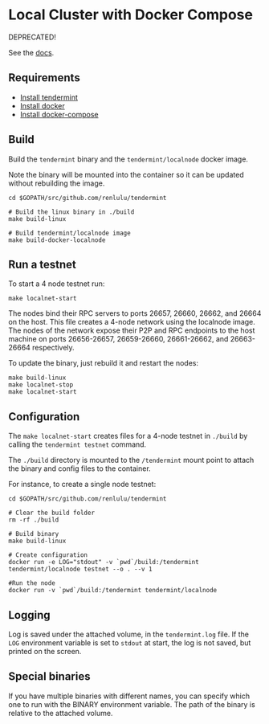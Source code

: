 # Local Cluster with Docker Compose

DEPRECATED!

See the [docs](https://tendermint.com/docs/networks/docker-compose.html).

## Requirements

- [Install tendermint](/docs/install.md)
- [Install docker](https://docs.docker.com/engine/installation/)
- [Install docker-compose](https://docs.docker.com/compose/install/)

## Build

Build the `tendermint` binary and the `tendermint/localnode` docker image.

Note the binary will be mounted into the container so it can be updated without
rebuilding the image.

```
cd $GOPATH/src/github.com/renlulu/tendermint

# Build the linux binary in ./build
make build-linux

# Build tendermint/localnode image
make build-docker-localnode
```


## Run a testnet

To start a 4 node testnet run:

```
make localnet-start
```

The nodes bind their RPC servers to ports 26657, 26660, 26662, and 26664 on the host.
This file creates a 4-node network using the localnode image.
The nodes of the network expose their P2P and RPC endpoints to the host machine on ports 26656-26657, 26659-26660, 26661-26662, and 26663-26664 respectively.

To update the binary, just rebuild it and restart the nodes:

```
make build-linux
make localnet-stop
make localnet-start
```

## Configuration

The `make localnet-start` creates files for a 4-node testnet in `./build` by calling the `tendermint testnet` command.

The `./build` directory is mounted to the `/tendermint` mount point to attach the binary and config files to the container.

For instance, to create a single node testnet:

```
cd $GOPATH/src/github.com/renlulu/tendermint

# Clear the build folder
rm -rf ./build

# Build binary
make build-linux

# Create configuration
docker run -e LOG="stdout" -v `pwd`/build:/tendermint tendermint/localnode testnet --o . --v 1

#Run the node
docker run -v `pwd`/build:/tendermint tendermint/localnode

```

## Logging

Log is saved under the attached volume, in the `tendermint.log` file. If the `LOG` environment variable is set to `stdout` at start, the log is not saved, but printed on the screen.

## Special binaries

If you have multiple binaries with different names, you can specify which one to run with the BINARY environment variable. The path of the binary is relative to the attached volume.

